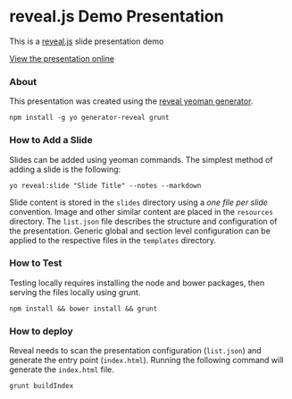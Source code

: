 # reveal.js Demo Presentation

This is a [reveal.js](http://lab.hakim.se/reveal-js) slide presentation demo

[View the presentation online](http://marinels.github.io/presentations/reveal-test)

### About

This presentation was created using the [reveal yeoman generator](https://github.com/slara/generator-reveal).

`npm install -g yo generator-reveal grunt`

### How to Add a Slide

Slides can be added using yeoman commands. The simplest method of adding a slide is the following:

`yo reveal:slide "Slide Title" --notes --markdown`

Slide content is stored in the `slides` directory using a *one file per slide* convention. Image and other similar content are placed in the `resources` directory. The `list.json` file describes the structure and configuration of the presentation. Generic global and section level configuration can be applied to the respective files in the `templates` directory.

### How to Test

Testing locally requires installing the node and bower packages, then serving the files locally using grunt.

`npm install && bower install && grunt`

### How to deploy

Reveal needs to scan the presentation configuration (`list.json`) and generate the entry point (`index.html`). Running the following command will generate the `index.html` file.

`grunt buildIndex`
